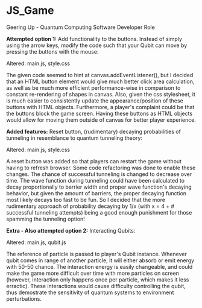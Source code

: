 # JS_Game
Geering Up - Quantum Computing Software Developer Role

<b>Attempted option 1:</b> Add functionality to the buttons. Instead of simply using the arrow keys, modify the code such that your Qubit can move by pressing the buttons with the mouse:

Altered: main.js, style.css

The given code seemed to hint at canvas.addEventListener(), but I decided that an HTML button element would give much better click area calculation, as well as be much more efficient performance-wise in comparison to constant re-rendering of shapes in canvas. Also, given the css stylesheet, it is much easier to consistently update the appearance/position of these buttons with HTML objects. Furthermore, a player's complaint could be that the buttons block the game screen. Having these buttons as HTML objects would allow for moving them outside of canvas for better player experience.


<b>Added features:</b> Reset button, (rudimentary) decaying probabilities of tunneling in resemblance to quantum tunneling theory:

Altered: main.js, style.css

A reset button was added so that players can restart the game without having to refresh browser. Some code refactoring was done to enable these changes. The chance of successful tunneling is changed to decrease over time. The wave function during tunneling could have been calculated to decay proportionally to barrier width and proper wave function's decaying behavior, but given the amount of barriers, the proper decaying function most likely decays too fast to be fun. So I decided that the more rudimentary approach of probability decaying by 1/x (with x = 4 + # successful tunneling attempts) being a good enough punishment for those spamming the tunneling option! 

<b>Extra - Also attempted option 2:</b>  Interacting Qubits:

Altered: main.js, qubit.js

The reference of particle is passed to player's Qubit instance. Whenever qubit comes in range of another particle, it will either absorb or emit energy with 50-50 chance. The interaction energy is easily changeable, and could make the game more difficult over time with more particles on screen (however, interaction only happens once per particle, which makes it less erractic). These interactions would cause difficulty controlling the qubit, thus demostrate the sensitivity of quantum systems to environment perturbations. 


